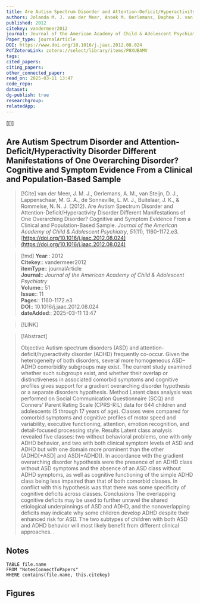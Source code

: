 ```yaml
---
title: Are Autism Spectrum Disorder and Attention-Deficit/Hyperactivity Disorder Different Manifestations of One Overarching Disorder? Cognitive and Symptom Evidence From a Clinical and Population-Based Sample 
authors: Jolanda M. J. van der Meer, Anoek M. Oerlemans, Daphne J. van Steijn, Martijn G. A. Lappenschaar, Leo M. J. de Sonneville, Jan K. Buitelaar, Nanda N. J. Rommelse
published: 2012 
citekey: vandermeer2012
journal: Journal of the American Academy of Child & Adolescent Psychiatry
Paper_type: journalArticle
DOI: https://www.doi.org/10.1016/j.jaac.2012.08.024
PdfZoteroLink: zotero://select/library/items/P8XUBAMV 
tags: 
cited_papers: 
citing_papers: 
other_connected_paper: 
read_on: 2025-03-11 13:47
code_repo: 
dataset: 
dg-publish: true
researchgroup: 
relatedApp:
---
```

[[]]
## Are Autism Spectrum Disorder and Attention-Deficit/Hyperactivity Disorder Different Manifestations of One Overarching Disorder? Cognitive and Symptom Evidence From a Clinical and Population-Based Sample

> [!Cite]
> van der Meer, J. M. J., Oerlemans, A. M., van Steijn, D. J., Lappenschaar, M. G. A., de Sonneville, L. M. J., Buitelaar, J. K., & Rommelse, N. N. J. (2012). Are Autism Spectrum Disorder and Attention-Deficit/Hyperactivity Disorder Different Manifestations of One Overarching Disorder? Cognitive and Symptom Evidence From a Clinical and Population-Based Sample. _Journal of the American Academy of Child & Adolescent Psychiatry_, _51_(11), 1160-1172.e3. [https://doi.org/10.1016/j.jaac.2012.08.024](https://doi.org/10.1016/j.jaac.2012.08.024)


>[!md]
> **Year**:: 2012   
> **Citekey**:: vandermeer2012  
> **itemType**:: journalArticle  
> **Journal**:: *Journal of the American Academy of Child & Adolescent Psychiatry*  
> **Volume**:: 51  
> **Issue**:: 11   
> **Pages**:: 1160-1172.e3  
> **DOI**:: 10.1016/j.jaac.2012.08.024    
> **dateAdded**:: 2025-03-11 13:47

> [!LINK] 
> 

> [!Abstract]
>
> Objective
Autism spectrum disorders (ASD) and attention-deficit/hyperactivity disorder (ADHD) frequently co-occur. Given the heterogeneity of both disorders, several more homogeneous ASD–ADHD comorbidity subgroups may exist. The current study examined whether such subgroups exist, and whether their overlap or distinctiveness in associated comorbid symptoms and cognitive profiles gives support for a gradient overarching disorder hypothesis or a separate disorders hypothesis.
Method
Latent class analysis was performed on Social Communication Questionnaire (SCQ) and Conners' Parent Rating Scale (CPRS-R:L) data for 644 children and adolescents (5 through 17 years of age). Classes were compared for comorbid symptoms and cognitive profiles of motor speed and variability, executive functioning, attention, emotion recognition, and detail-focused processing style.
Results
Latent class analysis revealed five classes: two without behavioral problems, one with only ADHD behavior, and two with both clinical symptom levels of ASD and ADHD but with one domain more prominent than the other (ADHD[+ASD] and ASD[+ADHD]). In accordance with the gradient overarching disorder hypothesis were the presence of an ADHD class without ASD symptoms and the absence of an ASD class without ADHD symptoms, as well as cognitive functioning of the simple ADHD class being less impaired than that of both comorbid classes. In conflict with this hypothesis was that there was some specificity of cognitive deficits across classes.
Conclusions
The overlapping cognitive deficits may be used to further unravel the shared etiological underpinnings of ASD and ADHD, and the nonoverlapping deficits may indicate why some children develop ADHD despite their enhanced risk for ASD. The two subtypes of children with both ASD and ADHD behavior will most likely benefit from different clinical approaches.
>.
> 


## Notes

```dataview 
TABLE file.name 
FROM "NotesConnectToPapers" 
WHERE contains(file.name, this.citekey)
```



## Figures

